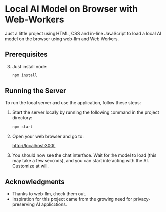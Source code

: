 # Local AI Model on Browser with Web-Workers

Just a little project using HTML, CSS and in-line JavaScript to load a local AI model on the browser using web-llm and Web Workers.

## Prerequisites


3. Just install node:

   ```bash
   npm install
   ```

## Running the Server

To run the local server and use the application, follow these steps:

1. Start the server locally by running the following command in the project directory:

   ```bash
   npm start
   ```

2. Open your web browser and go to:

   [http://localhost:3000](http://localhost:3000)

3. You should now see the chat interface. Wait for the model to load (this may take a few seconds), and you can start interacting with the AI. Customize at will.

## Acknowledgments

- Thanks to web-llm, check them out.
- Inspiration for this project came from the growing need for privacy-preserving AI applications.
